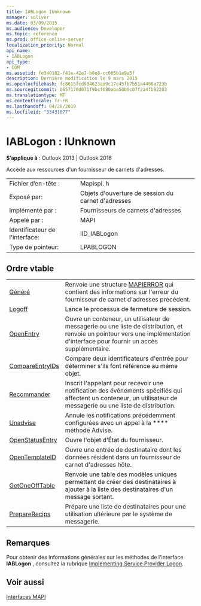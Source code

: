 ```yaml
---
title: IABLogon IUnknown
manager: soliver
ms.date: 03/09/2015
ms.audience: Developer
ms.topic: reference
ms.prod: office-online-server
localization_priority: Normal
api_name:
- IABLogon
api_type:
- COM
ms.assetid: fe340182-f41e-42e7-b8e8-cc005b1e9a5f
description: Dernière modification le 9 mars 2015
ms.openlocfilehash: fc8615fcd984623ae9c17c45fb7b51a4498a723b
ms.sourcegitcommit: 8657170d071f9bcf680aba50b9c07f2a4fb82283
ms.translationtype: MT
ms.contentlocale: fr-FR
ms.lasthandoff: 04/28/2019
ms.locfileid: "33431077"
---
```

# <a name="iablogon--iunknown"></a>IABLogon : IUnknown

  
  
**S’applique à** : Outlook 2013 | Outlook 2016 
  
Accède aux ressources d'un fournisseur de carnets d'adresses.
  
|||
|:-----|:-----|
|Fichier d’en-tête :  <br/> |Mapispi. h  <br/> |
|Exposé par:  <br/> |Objets d'ouverture de session du carnet d'adresses  <br/> |
|Implémenté par :  <br/> |Fournisseurs de carnets d'adresses  <br/> |
|Appelé par :  <br/> |MAPI  <br/> |
|Identificateur de l'interface:  <br/> |IID_IABLogon  <br/> |
|Type de pointeur:  <br/> |LPABLOGON  <br/> |
   
## <a name="vtable-order"></a>Ordre vtable

|||
|:-----|:-----|
|[Généré](iablogon-getlasterror.md) <br/> |Renvoie une structure [MAPIERROR](mapierror.md) qui contient des informations sur l'erreur du fournisseur de carnet d'adresses précédent.  <br/> |
|[Logoff](iablogon-logoff.md) <br/> |Lance le processus de fermeture de session.  <br/> |
|[OpenEntry](iablogon-openentry.md) <br/> |Ouvre un conteneur, un utilisateur de messagerie ou une liste de distribution, et renvoie un pointeur vers une implémentation d'interface pour fournir un accès supplémentaire.  <br/> |
|[CompareEntryIDs](iablogon-compareentryids.md) <br/> |Compare deux identificateurs d'entrée pour déterminer s'ils font référence au même objet.  <br/> |
|[Recommander](iablogon-advise.md) <br/> |Inscrit l'appelant pour recevoir une notification des événements spécifiés qui affectent un conteneur, un utilisateur de messagerie ou une liste de distribution.  <br/> |
|[Unadvise](iablogon-unadvise.md) <br/> |Annule les notifications précédemment configurées avec un appel à la **** méthode Advise.  <br/> |
|[OpenStatusEntry](iablogon-openstatusentry.md) <br/> |Ouvre l'objet d'État du fournisseur.  <br/> |
|[OpenTemplateID](iablogon-opentemplateid.md) <br/> |Ouvre une entrée de destinataire dont les données résident dans un fournisseur de carnet d'adresses hôte.  <br/> |
|[GetOneOffTable](iablogon-getoneofftable.md) <br/> |Renvoie une table des modèles uniques permettant de créer des destinataires à ajouter à la liste des destinataires d'un message sortant.  <br/> |
|[PrepareRecips](iablogon-preparerecips.md) <br/> |Prépare une liste de destinataires pour une utilisation ultérieure par le système de messagerie.  <br/> |
   
## <a name="remarks"></a>Remarques

Pour obtenir des informations générales sur les méthodes de l'interface **IABLogon** , consultez la rubrique [Implementing Service Provider Logon](implementing-service-provider-logon.md).
  
## <a name="see-also"></a>Voir aussi



[Interfaces MAPI](mapi-interfaces.md)

